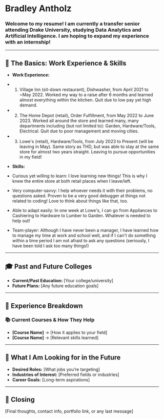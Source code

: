 # Bradley Antholz 
### Welcome to my resume! I am currently a transfer senior attending Drake University, studying Data Analytics and Artificial Intelligence. I am hoping to expand my experience with an internship!

---

## 📌 The Basics: Work Experience & Skills  
- **Work Experience:**
- 1. Village Inn (sit-down restaurant), Dishwasher, from April 2021 to ~May 2022. Worked my way to a raise after 6 months and learned almost everything within the kitchen. Quit due to low pay yet high demand.  
- 2. The Home Depot (retail), Order Fulfillment, from May 2022 to June 2023. Worked all around the store and learned many, many departments including (but not limited to): Garden, Hardware/Tools, Electrical. Quit due to poor management and moving cities.
- 3. Lowe's (retail), Hardware/Tools, from July 2023 to Present (will be leaving in May). Same story as THD, but was able to stay at the same store for almost two years straight. Leaving to pursue opportunities in my field!

- **Skills:** 
- Curious yet willing to learn: I love learning new things! This is why I knew the entire store at both retail places when I leave/left. 

- Very computer-savvy: I help whoever needs it with their problems, no questions asked. Proven to be a very good debugger at things not related to coding! Love to think about things like that, too. 

- Able to adapt easily: In one week at Lowe's, I can go from Appliances to Cashiering to Hardware to Lumber to Garden. Whatever is needed to help out!

- Team-player: Although I have never been a manager, I have learned how to manage my time at work and school well, and if I can't do something within a time period I am not afraid to ask any questions (seriously, I have been told I ask too many things!)

---

## 🎓 Past and Future Colleges  
- **Current/Past Education:** [Your college/university]  
- **Future Plans:** [Any future education goals]  

---

## 💼 Experience Breakdown  
### 📚 Current Courses & How They Help  
- **[Course Name]** → [How it applies to your field]  
- **[Course Name]** → [Relevant skills learned]  

---

## 🚀 What I Am Looking for in the Future  
- **Desired Roles:** [What jobs you’re targeting]  
- **Industries of Interest:** [Preferred fields or industries]  
- **Career Goals:** [Long-term aspirations]  

---

## 🎯 Closing  
[Final thoughts, contact info, portfolio link, or any last message]  
